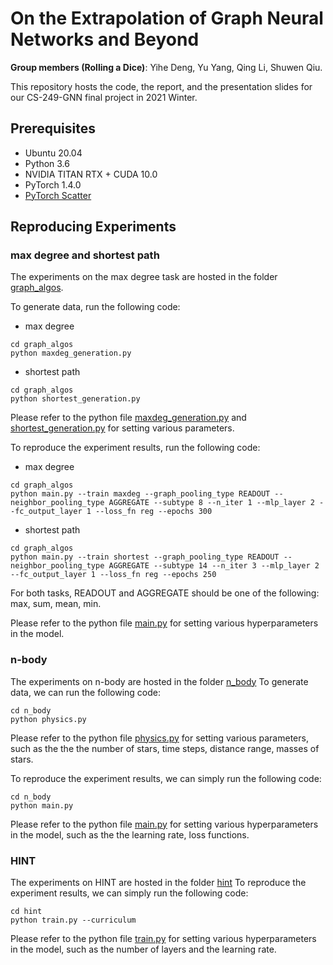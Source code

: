 # On the Extrapolation of Graph Neural Networks and Beyond
**Group members (Rolling a Dice)**: Yihe Deng, Yu Yang, Qing Li, Shuwen Qiu.

This repository hosts the code, the report, and the presentation slides for our CS-249-GNN final project in 2021 Winter.

## Prerequisites
* Ubuntu 20.04
* Python 3.6
* NVIDIA TITAN RTX + CUDA 10.0
* PyTorch 1.4.0
* [PyTorch Scatter](https://github.com/rusty1s/pytorch_scatter)


## Reproducing Experiments
### max degree and shortest path
The experiments on the max degree task are hosted in the folder <a href = "/graph_algos">graph_algos</a>.

To generate data, run the following code:
- max degree
```
cd graph_algos
python maxdeg_generation.py 
```
- shortest path
```
cd graph_algos
python shortest_generation.py 
```
Please refer to the python file <a href = "/graph_algos/maxdeg_generation.py">maxdeg_generation.py</a> and <a href = "/graph_algos/shortest_generation.py">shortest_generation.py</a> for setting various parameters.

To reproduce the experiment results, run the following code:
- max degree
```
cd graph_algos
python main.py --train maxdeg --graph_pooling_type READOUT --neighbor_pooling_type AGGREGATE --subtype 8 --n_iter 1 --mlp_layer 2 --fc_output_layer 1 --loss_fn reg --epochs 300 
```
- shortest path
```
cd graph_algos
python main.py --train shortest --graph_pooling_type READOUT --neighbor_pooling_type AGGREGATE --subtype 14 --n_iter 3 --mlp_layer 2 --fc_output_layer 1 --loss_fn reg --epochs 250 
```
For both tasks, READOUT and AGGREGATE should be one of the following: max, sum, mean, min.

Please refer to the python file <a href = "/graph_algos/main.py">main.py</a> for setting various hyperparameters in the model.


### n-body
The experiments on n-body are hosted in the folder <a href = "/n_body">n_body</a>
To generate data, we can run the following code:
```
cd n_body
python physics.py 
```
Please refer to the python file <a href = "/n_body/physics.py">physics.py</a> for setting various parameters, such as the the the number of stars, time steps, distance range, masses of stars.

To reproduce the experiment results, we can simply run the following code:
```
cd n_body
python main.py 
```
Please refer to the python file <a href = "/n_body/main.py">main.py</a> for setting various hyperparameters in the model, such as the the learning rate, loss functions.


### HINT
The experiments on HINT are hosted in the folder <a href = "/hint">hint</a>
To reproduce the experiment results, we can simply run the following code:
```
cd hint
python train.py --curriculum
```
Please refer to the python file <a href = "/hint/train.py">train.py</a> for setting various hyperparameters in the model, such as the number of layers and the learning rate.
